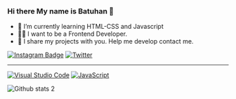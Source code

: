 ### Hi there My name is Batuhan 👋

- 🌱 I’m currently learning HTML-CSS and Javascript 
- 👨‍💻 I want to be a Frontend Developer. 
- 💬 I share my projects with you. Help me develop contact me.

<!--
**batuhantaze/batuhantaze** is a ✨ _special_ ✨ repository because its `README.md` (this file) appears on your GitHub profile.

Here are some ideas to get you started:

- 🔭 I’m currently working on ...
- 🌱 I’m currently learning ...
- 👯 I’m looking to collaborate on ...
- 🤔 I’m looking for help with ...
- 💬 Ask me about ...
- 📫 How to reach me: ...
- 😄 Pronouns: ...
- ⚡ Fun fact: ...
-->


[![Instagram Badge](https://img.shields.io/badge/-Instagram-C13584?style=flat-quare&labelColor=C13584&logo=instagram&logoColor=white&link=link)](link) 
[![Twitter](https://badgen.net/badge/icon/twitter?icon=twitter&label)](https://twitter.com/batuhantazee)


---
[![Visual Studio Code](https://img.shields.io/badge/--007ACC?logo=visual%20studio%20code&logoColor=ffffff)](https://code.visualstudio.com/)
[![JavaScript](https://img.shields.io/badge/--F7DF1E?logo=javascript&logoColor=000)](https://www.javascript.com/)


![Github stats 2](https://github-readme-stats.vercel.app/api?username=batuhantaze&show_icons=true&theme=radical)

